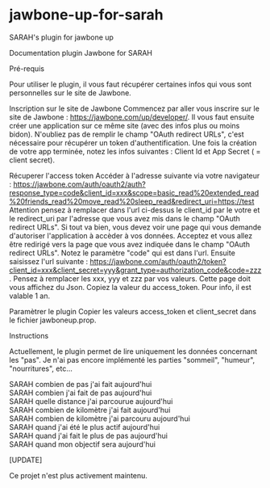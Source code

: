jawbone-up-for-sarah
====================

SARAH's plugin for jawbone up

Documentation plugin Jawbone for SARAH

Pr&eacute;-requis


Pour utiliser le plugin, il vous faut r&eacute;cup&eacute;rer certaines infos qui vous sont personnelles sur le site de Jawbone.

Inscription sur le site de Jawbone
Commencez par aller vous inscrire sur le site de Jawbone : https://jawbone.com/up/developer/.
Il vous faut ensuite cr&eacute;er une application sur ce m&ecirc;me site (avec des infos plus ou moins bidon).
N'oubliez pas de remplir le champ "OAuth redirect URLs", c'est n&eacute;cessaire pour r&eacute;cup&eacute;rer un token d'authentification.
Une fois la cr&eacute;ation de votre app termin&eacute;e, notez les infos suivantes : Client Id et App Secret ( = client secret).

R&eacute;cuperer l'access token
Acc&eacute;der &agrave; l'adresse suivante via votre navigateur : https://jawbone.com/auth/oauth2/auth?response_type=code&client_id=xxx&scope=basic_read%20extended_read%20friends_read%20move_read%20sleep_read&redirect_uri=https://test
Attention pensez &agrave; remplacer dans l'url ci-dessus le client_id par le votre et le redirect_uri par l'adresse que vous avez mis dans le champ "OAuth redirect URLs".
Si tout va bien, vous devez voir une page qui vous demande d'autoriser l'application &agrave; acc&egrave;der &agrave; vos donn&eacute;es. Acceptez et vous allez &ecirc;tre redirig&eacute; vers la page que vous avez indiqu&eacute;e dans le champ "OAuth redirect URLs".
Notez le param&egrave;tre "code" qui est dans l'url.
Ensuite saisissez l'url suivante : https://jawbone.com/auth/oauth2/token?client_id=xxx&client_secret=yyy&grant_type=authorization_code&code=zzz.
Pensez &agrave; remplacer les xxx, yyy et zzz par vos valeurs.
Cette page doit vous affichez du Json. Copiez la valeur du access_token. Pour info, il est valable 1 an.

Param&egrave;trer le plugin
Copier les valeurs access_token et client_secret dans le fichier jawboneup.prop.


Instructions

Actuellement, le plugin permet de lire uniquement les donn&eacute;es concernant les "pas". Je n'ai pas encore impl&eacute;ment&eacute; les parties "sommeil", "humeur", "nourritures", etc...

SARAH combien de pas j'ai fait aujourd'hui  
SARAH combien j'ai fait de pas aujourd'hui  
SARAH quelle distance j'ai parcourue aujourd'hui  
SARAH combien de kilom&egrave;tre j'ai fait aujourd'hui  
SARAH combien de kilom&egrave;tre j'ai parcouru aujourd'hui  
SARAH quand j'ai &eacute;t&eacute; le plus actif aujourd'hui  
SARAH quand j'ai fait le plus de pas aujourd'hui  
SARAH quand mon objectif sera aujourd'hui		  

[UPDATE]

Ce projet n'est plus activement maintenu.
